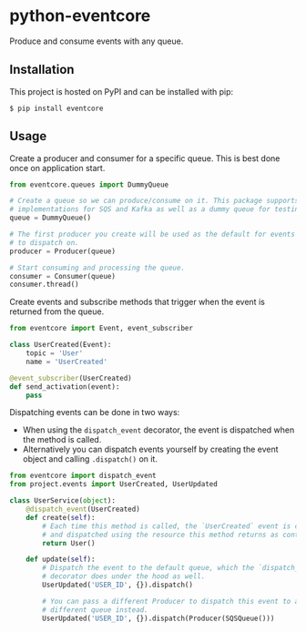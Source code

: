 # python-eventcore

Produce and consume events with any queue.

## Installation

This project is hosted on PyPI and can be installed with pip:

```
$ pip install eventcore
```

## Usage

Create a producer and consumer for a specific queue. This is best done once on application start.

```python
from eventcore.queues import DummyQueue

# Create a queue so we can produce/consume on it. This package supports queue
# implementations for SQS and Kafka as well as a dummy queue for testing.
queue = DummyQueue()

# The first producer you create will be used as the default for events
# to dispatch on.
producer = Producer(queue)

# Start consuming and processing the queue.
consumer = Consumer(queue)
consumer.thread()
```

Create events and subscribe methods that trigger when the event is returned from the queue.

```python
from eventcore import Event, event_subscriber

class UserCreated(Event):
    topic = 'User'
    name = 'UserCreated'

@event_subscriber(UserCreated)
def send_activation(event):
    pass
```

Dispatching events can be done in two ways:
- When using the `dispatch_event` decorator, the event is dispatched when the method is called.
- Alternatively you can dispatch events yourself by creating the event object and calling `.dispatch()` on it.

```python
from eventcore import dispatch_event
from project.events import UserCreated, UserUpdated

class UserService(object):
    @dispatch_event(UserCreated)
    def create(self):
        # Each time this method is called, the `UserCreated` event is created
        # and dispatched using the resource this method returns as context.
        return User()

    def update(self):
        # Dispatch the event to the default queue, which the `dispatch_event`
        # decorator does under the hood as well.
        UserUpdated('USER_ID', {}).dispatch()

        # You can pass a different Producer to dispatch this event to a
        # different queue instead.
        UserUpdated('USER_ID', {}).dispatch(Producer(SQSQueue()))
```
